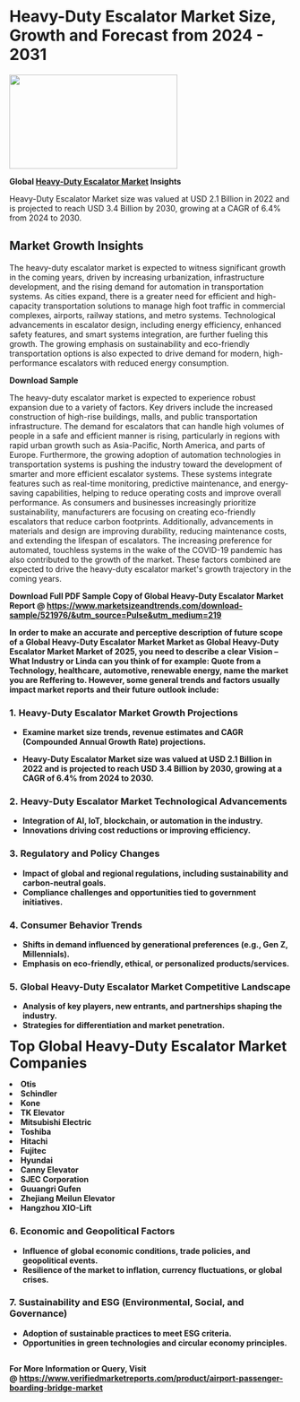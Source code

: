 <H1>Heavy-Duty Escalator Market Size, Growth and Forecast from 2024 - 2031</H1><img class="aligncenter size-medium wp-image-584254" src="https://thirdeyenews.in/wp-content/uploads/2024/09/Global-Market-Research-300x168.jpeg" alt="" width="300" height="168" /><p><strong>Global&nbsp;<a href="https://www.marketsizeandtrends.com/download-sample/521976/&amp;utm_source=Pulse&amp;utm_medium=219">Heavy-Duty Escalator Market</a> Insights</strong></p><p>Heavy-Duty Escalator Market size was valued at USD 2.1 Billion in 2022 and is projected to reach USD 3.4 Billion by 2030, growing at a CAGR of 6.4% from 2024 to 2030.</p><p><h2>Market Growth Insights</h2> <p>The heavy-duty escalator market is expected to witness significant growth in the coming years, driven by increasing urbanization, infrastructure development, and the rising demand for automation in transportation systems. As cities expand, there is a greater need for efficient and high-capacity transportation solutions to manage high foot traffic in commercial complexes, airports, railway stations, and metro systems. Technological advancements in escalator design, including energy efficiency, enhanced safety features, and smart systems integration, are further fueling this growth. The growing emphasis on sustainability and eco-friendly transportation options is also expected to drive demand for modern, high-performance escalators with reduced energy consumption.</p> <p><strong>Download Sample</strong></p> <p>The heavy-duty escalator market is expected to experience robust expansion due to a variety of factors. Key drivers include the increased construction of high-rise buildings, malls, and public transportation infrastructure. The demand for escalators that can handle high volumes of people in a safe and efficient manner is rising, particularly in regions with rapid urban growth such as Asia-Pacific, North America, and parts of Europe. Furthermore, the growing adoption of automation technologies in transportation systems is pushing the industry toward the development of smarter and more efficient escalator systems. These systems integrate features such as real-time monitoring, predictive maintenance, and energy-saving capabilities, helping to reduce operating costs and improve overall performance. As consumers and businesses increasingly prioritize sustainability, manufacturers are focusing on creating eco-friendly escalators that reduce carbon footprints. Additionally, advancements in materials and design are improving durability, reducing maintenance costs, and extending the lifespan of escalators. The increasing preference for automated, touchless systems in the wake of the COVID-19 pandemic has also contributed to the growth of the market. These factors combined are expected to drive the heavy-duty escalator market's growth trajectory in the coming years. <p><strong></p><p><span class=""><strong>Download Full PDF Sample Copy of Global Heavy-Duty Escalator Market Report</strong> @ <a href="https://www.marketsizeandtrends.com/download-sample/521976/&amp;utm_source=Pulse&amp;utm_medium=219" target="_blank">https://www.marketsizeandtrends.com/download-sample/521976/&amp;utm_source=Pulse&amp;utm_medium=219</a></span></p><p>In order to make an accurate and perceptive description of future scope of a Global&nbsp;Heavy-Duty Escalator Market Market as Global&nbsp;Heavy-Duty Escalator Market Market of 2025, you need to describe a clear Vision &ndash; What Industry or Linda can you think of for example: Quote from a Technology, healthcare, automotive, renewable energy, name the market you are Reffering to. However, some general trends and factors usually impact market reports and their future outlook include:</p><h3>1.&nbsp;<strong>Heavy-Duty Escalator Market Growth Projections</strong></h3><ul><li>Examine market size trends, revenue estimates and CAGR (Compounded Annual Growth Rate) projections.</li><li><p>Heavy-Duty Escalator Market size was valued at USD 2.1 Billion in 2022 and is projected to reach USD 3.4 Billion by 2030, growing at a CAGR of 6.4% from 2024 to 2030.</p></li></ul><h3>2.&nbsp;<strong>Heavy-Duty Escalator Market Technological Advancements</strong></h3><ul><li>Integration of AI, IoT, blockchain, or automation in the industry.</li><li>Innovations driving cost reductions or improving efficiency.</li></ul><h3>3.&nbsp;<strong>Regulatory and Policy Changes</strong></h3><ul><li>Impact of global and regional regulations, including sustainability and carbon-neutral goals.</li><li>Compliance challenges and opportunities tied to government initiatives.</li></ul><h3>4.&nbsp;<strong>Consumer Behavior Trends</strong></h3><ul><li>Shifts in demand influenced by generational preferences (e.g., Gen Z, Millennials).</li><li>Emphasis on eco-friendly, ethical, or personalized products/services.</li></ul><h3>5.&nbsp;<strong>Global Heavy-Duty Escalator Market Competitive Landscape</strong></h3><ul><li>Analysis of key players, new entrants, and partnerships shaping the industry.</li><li>Strategies for differentiation and market penetration.</li></ul><p data-pm-slice="1 1 []"><span style="color: inherit; font-family: inherit; font-size: 25px;">Top Global Heavy-Duty Escalator Market Companies</span></p><div class="" data-test-id=""><p><li>Otis</li><li> Schindler</li><li> Kone</li><li> TK Elevator</li><li> Mitsubishi Electric</li><li> Toshiba</li><li> Hitachi</li><li> Fujitec</li><li> Hyundai</li><li> Canny Elevator</li><li> SJEC Corporation</li><li> Guuangri Gufen</li><li> Zhejiang Meilun Elevator</li><li> Hangzhou XIO-Lift</li></p></div><h3>6.&nbsp;<strong>Economic and Geopolitical Factors</strong></h3><ul><li>Influence of global economic conditions, trade policies, and geopolitical events.</li><li>Resilience of the market to inflation, currency fluctuations, or global crises.</li></ul><h3>7.&nbsp;<strong>Sustainability and ESG (Environmental, Social, and Governance)</strong></h3><ul><li>Adoption of sustainable practices to meet ESG criteria.</li><li>Opportunities in green technologies and circular economy principles.</li></ul><h2><strong style="font-size: 14px;">For More Information or Query, Visit @&nbsp;</strong><a style="background-color: #ffffff; font-size: 14px;" href="https://www.marketsizeandtrends.com/report/heavy-duty-escalator-market/" target="_blank">https://www.verifiedmarketreports.com/product/airport-passenger-boarding-bridge-market</a></h2>
